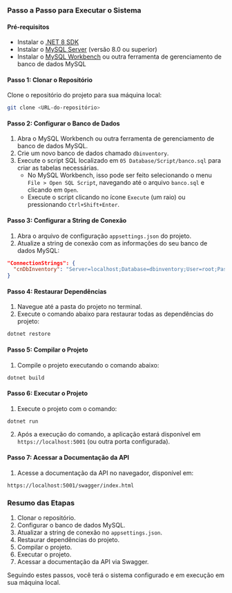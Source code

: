 ### Passo a Passo para Executar o Sistema

#### Pré-requisitos
- Instalar o [.NET 8 SDK](https://dotnet.microsoft.com/download/dotnet/8.0)
- Instalar o [MySQL Server](https://dev.mysql.com/downloads/mysql/) (versão 8.0 ou superior)
- Instalar o [MySQL Workbench](https://dev.mysql.com/downloads/workbench/) ou outra ferramenta de gerenciamento de banco de dados MySQL

#### Passo 1: Clonar o Repositório
Clone o repositório do projeto para sua máquina local:
```sh
git clone <URL-do-repositório>
```

#### Passo 2: Configurar o Banco de Dados
1. Abra o MySQL Workbench ou outra ferramenta de gerenciamento de banco de dados MySQL.
2. Crie um novo banco de dados chamado `dbinventory`.
3. Execute o script SQL localizado em `05 Database/Script/banco.sql` para criar as tabelas necessárias.
   - No MySQL Workbench, isso pode ser feito selecionando o menu `File > Open SQL Script`, navegando até o arquivo `banco.sql` e clicando em `Open`.
   - Execute o script clicando no ícone `Execute` (um raio) ou pressionando `Ctrl+Shift+Enter`.

#### Passo 3: Configurar a String de Conexão
1. Abra o arquivo de configuração `appsettings.json` do projeto.
2. Atualize a string de conexão com as informações do seu banco de dados MySQL:
```json
"ConnectionStrings": {
  "cnDbInventory": "Server=localhost;Database=dbinventory;User=root;Password=SuaSenha;Port=3306"
}
```

#### Passo 4: Restaurar Dependências
1. Navegue até a pasta do projeto no terminal.
2. Execute o comando abaixo para restaurar todas as dependências do projeto:
```sh
dotnet restore
```

#### Passo 5: Compilar o Projeto
1. Compile o projeto executando o comando abaixo:
```sh
dotnet build
```

#### Passo 6: Executar o Projeto
1. Execute o projeto com o comando:
```sh
dotnet run
```

2. Após a execução do comando, a aplicação estará disponível em `https://localhost:5001` (ou outra porta configurada).

#### Passo 7: Acessar a Documentação da API
1. Acesse a documentação da API no navegador, disponível em:
```
https://localhost:5001/swagger/index.html
```

### Resumo das Etapas
1. Clonar o repositório.
2. Configurar o banco de dados MySQL.
3. Atualizar a string de conexão no `appsettings.json`.
4. Restaurar dependências do projeto.
5. Compilar o projeto.
6. Executar o projeto.
7. Acessar a documentação da API via Swagger.

Seguindo estes passos, você terá o sistema configurado e em execução em sua máquina local.
